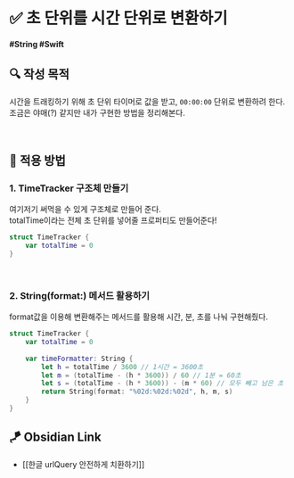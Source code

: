 # ✅ 초 단위를 시간 단위로 변환하기

#### #String #Swift 

## **🔍** 작성 목적

시간을 트래킹하기 위해 초 단위 타이머로 값을 받고, `00:00:00` 단위로 변환하려 한다.   
조금은 야매(?) 같지만 내가 구현한 방법을 정리해본다.

<br>

## 📌 적용 방법

### 1. TimeTracker 구조체 만들기

여기저기 써먹을 수 있게 구조체로 만들어 준다.   
totalTime이라는 전체 초 단위를 넣어줄 프로퍼티도 만들어준다!

~~~swift
struct TimeTracker {
    var totalTime = 0
}
~~~

<br>

### 2. String(format:) 메서드 활용하기

format값을 이용해 변환해주는 메서드를 활용해 시간, 분, 초를 나눠 구현해줬다.

~~~swift
struct TimeTracker {
    var totalTime = 0
    
    var timeFormatter: String {
        let h = totalTime / 3600 // 1시간 = 3600초
        let m = (totalTime - (h * 3600)) / 60 // 1분 = 60초
        let s = (totalTime - (h * 3600)) - (m * 60) // 모두 빼고 남은 초
        return String(format: "%02d:%02d:%02d", h, m, s)
    }
}
~~~


## 🪁 Obsidian Link
- [[한글 urlQuery 안전하게 치환하기]]